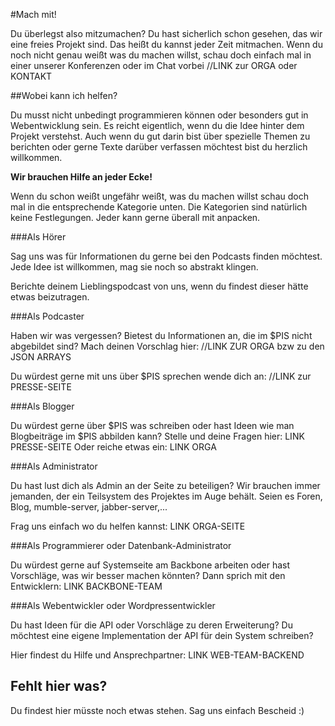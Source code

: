 #Mach mit!

Du überlegst also mitzumachen?
Du hast sicherlich schon gesehen, das wir eine freies Projekt sind.
Das heißt du kannst jeder Zeit mitmachen.
Wenn du noch nicht genau weißt was du machen willst, schau doch einfach mal in einer unserer Konferenzen oder im Chat vorbei
//LINK zur ORGA oder KONTAKT

##Wobei kann ich helfen?

Du musst nicht unbedingt programmieren können oder besonders gut in Webentwicklung sein.
Es reicht eigentlich, wenn du die Idee hinter dem Projekt verstehst.
Auch wenn du gut darin bist über spezielle Themen zu berichten oder gerne Texte darüber verfassen möchtest bist du herzlich willkommen.

**Wir brauchen Hilfe an jeder Ecke!**

Wenn du schon weißt ungefähr weißt, was du machen willst schau doch mal in die entsprechende Kategorie unten.
Die Kategorien sind natürlich keine Festlegungen. Jeder kann gerne überall mit anpacken.

###Als Hörer

Sag uns was für Informationen du gerne bei den Podcasts finden möchtest.
Jede Idee ist willkommen, mag sie noch so abstrakt klingen.

Berichte deinem Lieblingspodcast von uns, wenn du findest dieser hätte etwas beizutragen.

###Als Podcaster

Haben wir was vergessen? Bietest du Informationen an, die im $PIS nicht abgebildet sind?
Mach deinen Vorschlag hier: //LINK ZUR ORGA bzw zu den JSON ARRAYS

Du würdest gerne mit uns über $PIS sprechen wende dich an: //LINK zur PRESSE-SEITE

###Als Blogger

Du würdest gerne über $PIS was schreiben oder hast Ideen wie man Blogbeiträge im $PIS abbilden kann?
Stelle und deine Fragen hier: LINK PRESSE-SEITE
Oder reiche etwas ein: LINK ORGA

###Als Administrator

Du hast lust dich als Admin an der Seite zu beteiligen?
Wir brauchen immer jemanden, der ein Teilsystem des Projektes im Auge behält.
Seien es Foren, Blog, mumble-server, jabber-server,...

Frag uns einfach wo du helfen kannst: LINK ORGA-SEITE

###Als Programmierer oder Datenbank-Administrator

Du würdest gerne auf Systemseite am Backbone arbeiten oder hast Vorschläge, was wir besser machen könnten?
Dann sprich mit den Entwicklern: LINK BACKBONE-TEAM


###Als Webentwickler oder Wordpressentwickler

Du hast Ideen für die API oder Vorschläge zu deren Erweiterung?
Du möchtest eine eigene Implementation der API für dein System schreiben?

Hier findest du Hilfe und Ansprechpartner: LINK WEB-TEAM-BACKEND

## Fehlt hier was?
Du findest hier müsste noch etwas stehen.
Sag uns einfach Bescheid :)
